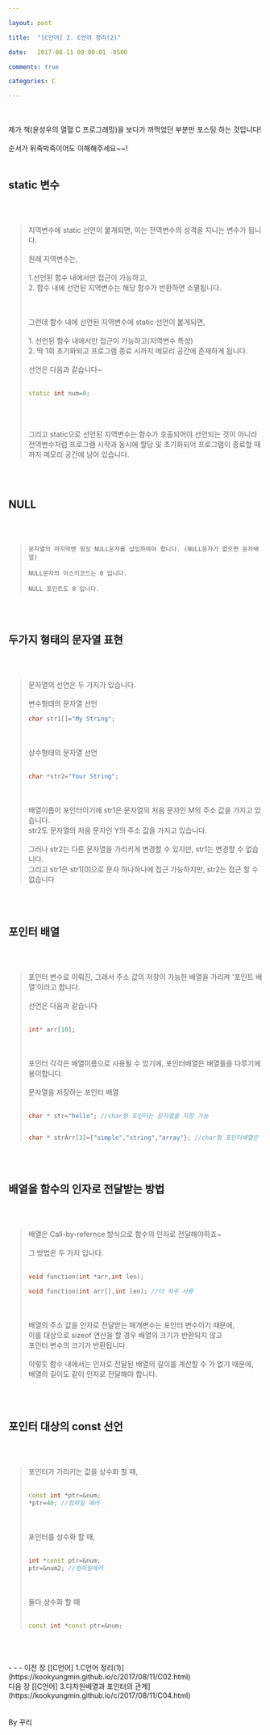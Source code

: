 ```yaml
---

layout: post

title:  "[C언어] 2. C언어 정리(2)"

date:   2017-08-11 09:00:01 -0500

comments: true

categories: C

---
```




<br>
<br>
제가 책(윤성우의 열혈 C 프로그래밍)을 보다가 까먹었던 부분만 포스팅 하는 것입니다!
<br>
<br>
순서가 뒤죽박죽이어도 이해해주세요~~!
<br>
<br>

## static 변수

<br>
<br>


>지역변수에 static 선언이 붙게되면, 이는 전역변수의 성격을 지니는 변수가 됩니다.
><br>
><br>
>원래 지역변수는,
><br>
><br>
>1.선언된 함수 내에서만 접근이 가능하고,
><br>
>2. 함수 내에 선언된 지역변수는 해당 함수가 반환하면 소멸됩니다.
>
><br>
><br>
>그런데 함수 내에 선언된 지역변수에 static 선언이 붙게되면,
><br>
><br>
>1. 선언된 함수 내에서만 접근이 가능하고(지역변수 특성)
><br>
>2. 딱 1회 초기화되고 프로그램 종료 시까지 메모리 공간에 존재하게 됩니다.
>
><br>
><br>
>선언은 다음과 같습니다~
><br>
><br>
>
>``` C++
>static int num=0;
>```
>
><br>
><br>
>
>그리고 static으로 선언된 지역변수는 함수가 호출되어야 선언되는 것이 아니라
><br>
>전역변수처럼 프로그램 시작과 동시에 할당 및 초기화되어 프로그램이 종료할 때까지 메모리 공간에 남아 있습니다.

<br>
<br>

## NULL 

<br>
<br>

>```
>문자열의 마지막엔 항상 NULL문자를 삽입하여야 합니다. (NULL문자가 없으면 문자배열)
>
>NULL문자의 아스키코드는 0 입니다.
>
>NULL 포인트도 0 입니다.
>```

<br>
<br>

## 두가지 형태의 문자열 표현
<br>
<br>

>문자열의 선언은 두 가지가 있습니다.
><br>
><br>
>변수형태의 문자열 선언
><br>
>
>``` C++
>char str1[]="My String";
>```
>
><br>
><br>
>상수형태의 문자열 선언
><br>
><br>
>
>``` C++
>char *str2="Your String";
>```
>
><br>
><br>
>배열이름이 포인터이기에 str1은 문자열의 처음 문자인 M의 주소 값을 가지고 있습니다.
><br>
>str2도 문자열의 처음 문자인 Y의 주소 값을 가지고 있습니다.
><br>
><br>
>그러나 str2는 다른 문자열을 가리키게 변경할 수 있지만, str1는 변경할 수 없습니다.
><br>
>그리고 str1은 str1[0]으로 문자 하나하나에 접근 가능하지만, str2는 접근 할 수 없습니다

<br>
<br>

## 포인터 배열
<br>
<br>

>포인터 변수로 이뤄진, 그래서 주소 값의 저장이 가능한 배열을 가리켜 '포인트 배열'이라고 합니다.
><br>
><br>
>선언은 다음과 같습니다
><br>
><br>
>
>```C++
>int* arr[10];
>```
>
><br>
><br>
>포인터 각각은 배열이름으로 사용될 수 있기에, 포인터배열은 배열들을 다루기에 용이합니다.
><br>
><br>
>문자열을 저장하는 포인터 배열
><br>
><br>
>
>```C++
>char * str="hello"; //char형 포인터는 문자열을 저장 가능
>
>
>char * strArr[3]={"simple","string","array"}; //char형 포인터배열은 문자열들을 저장
>```

<br>
<br>

## 배열을 함수의 인자로 전달받는 방법
<br>
<br>

>배열은 Call-by-refernce 방식으로 함수의 인자로 전달해야하죠~
><br>
><br>
>그 방법은 두 가지 입니다.
><br>
><br>
>
>```C++
>void function(int *arr,int len);
>
>void function(int arr[],int len); //더 자주 사용
>```
>
><br>
><br>
>배열의 주소 값을 인자로 전달받는 매개변수는 포인터 변수이기 때문에,
><br>
>이를 대상으로 sizeof 연산을 할 경우 배열의 크기가 반환되지 않고 
><br>
>포인터 변수의 크기가 반환됩니다.
><br>
><br>
>이렇듯 함수 내에서는 인자로 전달된 배열의 길이를 계산할 수 가 없기 때문에, 
><br>
>배열의 길이도 같이 인자로 전달해야 합니다.


<br>
<br>

## 포인터 대상의 const 선언
<br>
<br>

>포인터가 가리키는 값을 상수화 할 때,
><br>
><br>
>
>```C++
>const int *ptr=&num;
>*ptr=40; //컴파일 에러
>```
>
><br>
><br>
>포인터를 상수화 할 때,
><br>
><br>
>
>```c++
>int *const ptr=&num;
>ptr=&num2; //컴파일에러
>```
>
><br>
><br>
>둘다 상수화 할 때
><br>
><br>
>
>```C++
>const int *const ptr=&num;
>```


<br>
<br>
<br>
- - -
이전 장 [[C언어] 1.C언어 정리(1)](https://kookyungmin.github.io/c/2017/08/11/C02.html)
<br>
다음 장 [[C언어] 3.다차원배열과 포인터의 관계](https://kookyungmin.github.io/c/2017/08/11/C04.html)
<br>
<br>
<br>
By 꾸리
